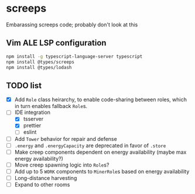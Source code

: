 # screeps
Embarassing screeps code; probably don't look at this

## Vim ALE LSP configuration

```sh
npm install -g typescript-language-server typescript
npm install @types/screeps
npm install @types/lodash
```

## TODO list

* [X] Add `Role` class heirarchy, to enable code-sharing between roles, which in turn enables
      fallback `Role`s.
* [ ] IDE integration
  * [X] tsserver
  * [X] prettier
  * [ ] eslint
* [ ] Add `Tower` behavior for repair and defense
* [ ] `.energy` and `.energyCapacity` are deprecated in favor of `.store`
* [ ] Make creep components dependent on energy availability (maybe max energy availability?)
* [ ] Move creep spawning logic into `Role`s?
* [ ] Add up to 5 `WORK` components to `MinerRole`s based on energy availability
* [ ] Long-distance harvesting
* [ ] Expand to other rooms
